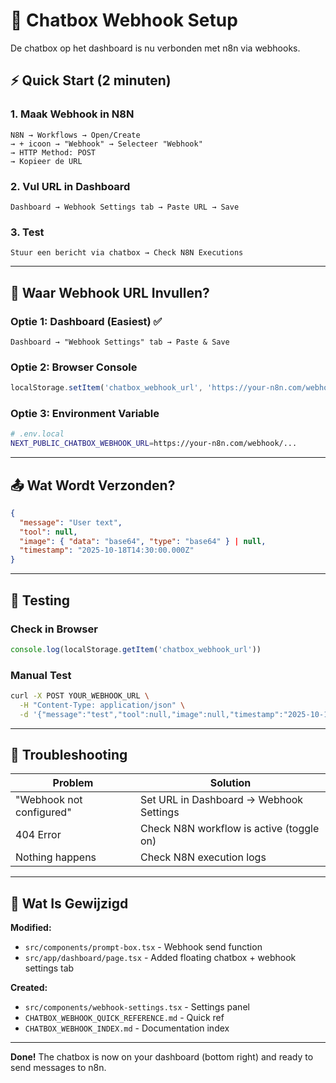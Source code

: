 # 💬 Chatbox Webhook Setup

De chatbox op het dashboard is nu verbonden met n8n via webhooks.

## ⚡ Quick Start (2 minuten)

### 1. Maak Webhook in N8N
```
N8N → Workflows → Open/Create
→ + icoon → "Webhook" → Selecteer "Webhook"
→ HTTP Method: POST
→ Kopieer de URL
```

### 2. Vul URL in Dashboard
```
Dashboard → Webhook Settings tab → Paste URL → Save
```

### 3. Test
```
Stuur een bericht via chatbox → Check N8N Executions
```

---

## 📍 Waar Webhook URL Invullen?

### Optie 1: Dashboard (Easiest) ✅
```
Dashboard → "Webhook Settings" tab → Paste & Save
```

### Optie 2: Browser Console
```javascript
localStorage.setItem('chatbox_webhook_url', 'https://your-n8n.com/webhook/...')
```

### Optie 3: Environment Variable
```bash
# .env.local
NEXT_PUBLIC_CHATBOX_WEBHOOK_URL=https://your-n8n.com/webhook/...
```

---

## 📤 Wat Wordt Verzonden?

```json
{
  "message": "User text",
  "tool": null,
  "image": { "data": "base64", "type": "base64" } | null,
  "timestamp": "2025-10-18T14:30:00.000Z"
}
```

---

## 🧪 Testing

### Check in Browser
```javascript
console.log(localStorage.getItem('chatbox_webhook_url'))
```

### Manual Test
```bash
curl -X POST YOUR_WEBHOOK_URL \
  -H "Content-Type: application/json" \
  -d '{"message":"test","tool":null,"image":null,"timestamp":"2025-10-18T14:30:00.000Z"}'
```

---

## 🚨 Troubleshooting

| Problem | Solution |
|---------|----------|
| "Webhook not configured" | Set URL in Dashboard → Webhook Settings |
| 404 Error | Check N8N workflow is active (toggle on) |
| Nothing happens | Check N8N execution logs |

---

## 📁 Wat Is Gewijzigd

**Modified:**
- `src/components/prompt-box.tsx` - Webhook send function
- `src/app/dashboard/page.tsx` - Added floating chatbox + webhook settings tab

**Created:**
- `src/components/webhook-settings.tsx` - Settings panel
- `CHATBOX_WEBHOOK_QUICK_REFERENCE.md` - Quick ref
- `CHATBOX_WEBHOOK_INDEX.md` - Documentation index

---

**Done!** The chatbox is now on your dashboard (bottom right) and ready to send messages to n8n.
